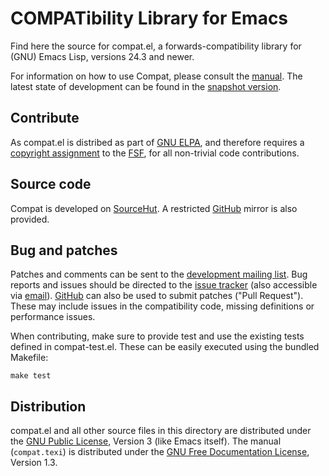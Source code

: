 COMPATibility Library for Emacs
===============================

Find here the source for compat.el, a forwards-compatibility library
for (GNU) Emacs Lisp, versions 24.3 and newer.

For information on how to use Compat, please consult the [manual].
The latest state of development can be found in the [snapshot
version].

[manual]:
	https://elpa.gnu.org/packages/doc/compat.html
[snapshot version]:
	https://elpa.gnu.org/devel/doc/compat.html

Contribute
----------

As compat.el is distribed as part of [GNU ELPA], and therefore
requires a [copyright assignment] to the [FSF], for all non-trivial code
contributions.

[GNU ELPA]:
	http://elpa.gnu.org/packages/compat.html
[copyright assignment]:
	https://www.gnu.org/software/emacs/manual/html_node/emacs/Copyright-Assignment.html
[FSF]:
	https://www.fsf.org/

Source code
-----------

Compat is developed on [SourceHut]. A restricted [GitHub] mirror is
also provided.

[SourceHut]:
	https://sr.ht/~pkal/compat
[GitHub]:
	https://github.com/phikal/compat.el

Bug and patches
---------------

Patches and comments can be sent to the [development mailing list].
Bug reports and issues should be directed to the [issue tracker] (also
accessible via [email]).  [GitHub] can also be used to submit patches
("Pull Request").  These may include issues in the compatibility code,
missing definitions or performance issues.

When contributing, make sure to provide test and use the existing
tests defined in compat-test.el.  These can be easily executed using
the bundled Makefile:

	make test

[development mailing list]:
	https://lists.sr.ht/~pkal/compat-devel
[issue tracker]:
	https://todo.sr.ht/~pkal/compat
[email]:
	mailto:~pkal/compat@todo.sr.ht

Distribution
------------

compat.el and all other source files in this directory are distributed
under the [GNU Public License], Version 3 (like Emacs itself).  The manual
(`compat.texi`) is distributed under the [GNU Free Documentation
License], Version 1.3.

[GNU Public License]:
	https://www.gnu.org/licenses/gpl-3.0.en.html
[GNU Free Documentation License]:
	https://www.gnu.org/licenses/fdl-1.3.html
